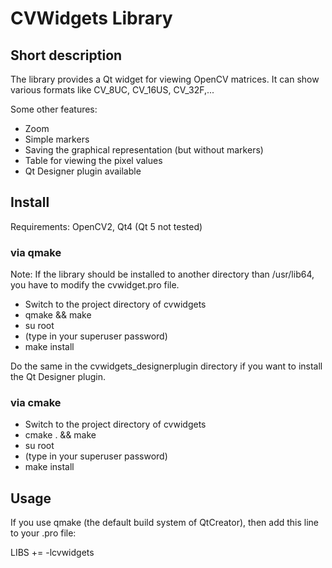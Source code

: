CVWidgets Library
=================

## Short description
The library provides a Qt widget for viewing OpenCV matrices. It can show various formats like CV_8UC, CV_16US, CV_32F,...

Some other features:

* Zoom
* Simple markers
* Saving the graphical representation (but without markers)
* Table for viewing the pixel values
* Qt Designer plugin available

## Install
Requirements: OpenCV2, Qt4 (Qt 5 not tested)

### via qmake

Note: If the library should be installed to another directory than /usr/lib64, you have to modify the cvwidget.pro file.

* Switch to the project directory of cvwidgets
* qmake && make
* su root
* (type in your superuser password)
* make install

Do the same in the cvwidgets_designerplugin directory if you want to install the Qt Designer plugin.

### via cmake

* Switch to the project directory of cvwidgets
* cmake . && make
* su root
* (type in your superuser password)
* make install

## Usage
If you use qmake (the default build system of QtCreator), then add this line to your .pro file:

LIBS += -lcvwidgets